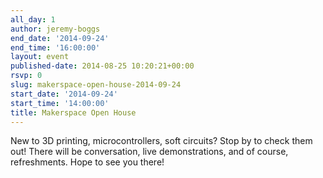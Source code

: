 ```yaml
---
all_day: 1
author: jeremy-boggs
end_date: '2014-09-24'
end_time: '16:00:00'
layout: event
published-date: 2014-08-25 10:20:21+00:00
rsvp: 0
slug: makerspace-open-house-2014-09-24
start_date: '2014-09-24'
start_time: '14:00:00'
title: Makerspace Open House
---
```


New to 3D printing, microcontrollers, soft circuits? Stop by to check them out! There will be conversation, live demonstrations, and of course, refreshments. Hope to see you there!
